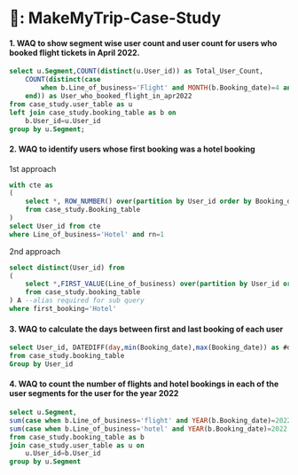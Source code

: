 # 🛫: MakeMyTrip-Case-Study

#### 1. WAQ to show segment wise user count and user count for users who booked flight tickets in April 2022.

```sql
select u.Segment,COUNT(distinct(u.User_id)) as Total_User_Count,
	COUNT(distinct(case
		when b.Line_of_business='Flight' and MONTH(b.Booking_date)=4 and YEAR(b.Booking_date)=2022 then b.User_id
	end)) as User_who_booked_flight_in_apr2022
from case_study.user_table as u
left join case_study.booking_table as b on
	b.User_id=u.User_id
group by u.Segment;
```



#### 2. WAQ to identify users whose first booking was a hotel booking

1st approach

```sql
with cte as
(
	select *, ROW_NUMBER() over(partition by User_id order by Booking_date asc) as rn
	from case_study.Booking_table
)
select User_id from cte
where Line_of_business='Hotel' and rn=1
```

2nd approach

```sql
select distinct(User_id) from
(
	select *,FIRST_VALUE(Line_of_business) over(partition by User_id order by Booking_date asc) as first_booking
	from case_study.booking_table
) A --alias required for sub query
where first_booking='Hotel'
```

#### 3. WAQ to calculate the days between first and last booking of each user

```sql
select User_id, DATEDIFF(day,min(Booking_date),max(Booking_date)) as #days_bw_first_and_last_booking
from case_study.booking_table
Group by User_id
```

#### 4. WAQ to count the number of flights and hotel bookings in each of the user segments for the user for the year 2022

```sql
select u.Segment,
sum(case when b.Line_of_business='flight' and YEAR(b.Booking_date)=2022 then 1 else 0 end) as Flights,
sum(case when b.Line_of_business='hotel' and YEAR(b.Booking_date)=2022 then 1 else 0 end) as Hotels
from case_study.booking_table as b
join case_study.user_table as u on
	u.User_id=b.User_id
group by u.Segment
```
